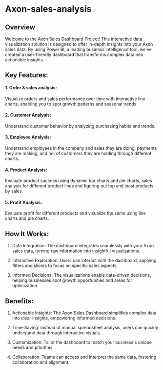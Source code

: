 # Axon-sales-analysis

## Overview

Welcome to the Axon Sales Dashboard Project! This interactive data visualization solution is designed to offer in-depth insights into your Axon sales data. By using Power BI, a leading business intelligence tool, we've created a user-friendly dashboard that transforms complex data into actionable insights.

## Key Features:

#### 1. Order & sales analysis:
Visualize orders and sales performance over time with interactive line charts, enabling you to spot growth patterns and seasonal trends.

#### 2. Customer Analysis:
Understand customer behavior by analyzing purchasing habits and trends.

#### 3. Employee Analysis:
Understand employees in the company and sales they are doing, payments they are making, and no. of customers they are holding through different charts.

#### 4. Product Analysis:
Evaluate product success using dynamic bar charts and pie charts, sales analysis for different product lines and figuring out top and least products by sales.

#### 5. Profit Analysis:
Evaluate profit for different products and visualize the same using line charts and pie charts.

## How It Works:

1. Data Integration: The dashboard integrates seamlessly with your Axon sales data, turning raw information into insightful visualizations.

2. Interactive Exploration: Users can interact with the dashboard, applying filters and slicers to focus on specific sales aspects.

3. Informed Decisions: The visualizations enable data-driven decisions, helping businesses spot growth opportunities and areas for optimization.

## Benefits:

1. Actionable Insights: The Axon Sales Dashboard simplifies complex data into clear insights, empowering informed decisions.

2. Time-Saving: Instead of manual spreadsheet analysis, users can quickly understand data through interactive visuals.

3. Customization: Tailor the dashboard to match your business's unique needs and priorities.

4. Collaboration: Teams can access and interpret the same data, fostering collaboration and alignment.

